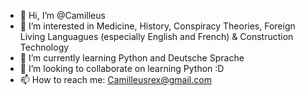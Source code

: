 - 👋 Hi, I’m @Camilleus
- 👀 I’m interested in Medicine, History, Conspiracy Theories, Foreign Living Languagues (especially English and French) & Construction Technology 
- 🌱 I’m currently learning Python and Deutsche Sprache
- 💞️ I’m looking to collaborate on learning Python :D
- 📫 How to reach me: Camilleusrex@gmail.com

<!---
Camilleus/Camilleus is a ✨ special ✨ repository because its `README.md` (this file) appears on your GitHub profile.
You can click the Preview link to take a look at your changes.
--->
